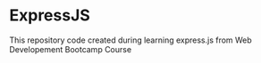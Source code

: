 # ExpressJS
This repository code created during learning express.js from Web Developement Bootcamp Course

